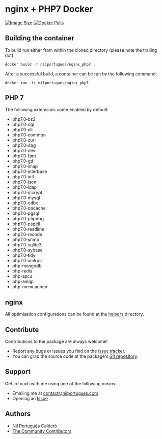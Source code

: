 # nginx + PHP7 Docker
[![Image Size](https://img.shields.io/imagelayers/image-size/nilportugues/nginx_php7/latest.svg)](https://imagelayers.io/?images=nilportugues/nginx_php7:latest)
[![Docker Pulls](https://img.shields.io/docker/pulls/nilportugues/nginx_php7.svg)](https://hub.docker.com/r/nilportugues/nginx_php7/)

## Building the container

To build run either from within the cloned directory (please note the trailing dot):

```sh
docker build -t nilportugues/nginx_php7 .
```

After a successful build, a container can be ran by the following command:
```
docker run -ti nilportugues/nginx_php7
```

## PHP 7

The following extensions come enabled by default: 

- php7.0-bz2
- php7.0-cgi
- php7.0-cli
- php7.0-common
- php7.0-curl
- php7.0-dbg
- php7.0-dev
- php7.0-fpm
- php7.0-gd
- php7.0-imap
- php7.0-interbase
- php7.0-intl
- php7.0-json
- php7.0-ldap
- php7.0-mcrypt
- php7.0-mysql
- php7.0-odbc
- php7.0-opcache
- php7.0-pgsql
- php7.0-phpdbg
- php7.0-pspell
- php7.0-readline
- php7.0-recode
- php7.0-snmp
- php7.0-sqlite3
- php7.0-sybase
- php7.0-tidy
- php7.0-xmlrpc
- php-mongodb
- php-redis
- php-apcu
- php-amqp
- php-memcached

## nginx

All optimisation configurations can be found at the [helpers](https://github.com/nilportugues/docker-nginx_php7/tree/master/helpers) directory.

## Contribute

Contributions to the package are always welcome!

* Report any bugs or issues you find on the [issue tracker](https://github.com/nilportugues/docker-nginx_php7/issues/new).
* You can grab the source code at the package's [Git repository](https://github.com/nilportugues/docker-nginx_php7).


## Support

Get in touch with me using one of the following means:

 - Emailing me at <contact@nilportugues.com>
 - Opening an [Issue](https://github.com/nilportugues/docker-nginx_php7/issues/new)


## Authors

* [Nil Portugués Calderó](http://nilportugues.com)
* [The Community Contributors](https://github.com/nilportugues/docker-nginx_php7/graphs/contributors)
